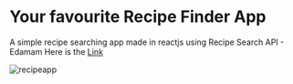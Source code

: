 # Your favourite Recipe Finder App

A simple recipe searching app made in reactjs using Recipe Search API - Edamam
Here is the [Link](https://recipeseeker.netlify.app/)

![recipeapp](https://user-images.githubusercontent.com/52632590/86535571-e61f4100-befe-11ea-9a49-7fee918ff017.png)
